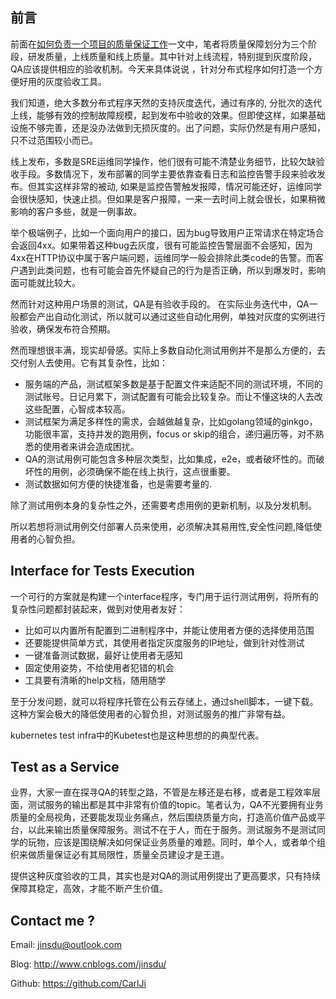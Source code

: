 
## 前言
前面在[如何负责一个项目的质量保证工作](https://www.cnblogs.com/jinsdu/p/7507887.html)一文中，笔者将质量保障划分为三个阶段，研发质量，上线质量和线上质量。其中针对上线流程，特别提到灰度阶段，QA应该提供相应的验收机制。今天来具体说说
，针对分布式程序如何打造一个方便好用的灰度验收工具。

我们知道，绝大多数分布式程序天然的支持灰度迭代，通过有序的, 分批次的迭代上线，能够有效的控制故障规模，起到发布中验收的效果。但即使这样，如果基础设施不够完善，还是没办法做到无损灰度的。出了问题，实际仍然是有用户感知，只不过范围较小而已。

线上发布，多数是SRE运维同学操作，他们很有可能不清楚业务细节，比较欠缺验收手段。多数情况下，发布部署的同学主要依靠查看日志和监控告警手段来验收发布。但其实这样非常的被动, 如果是监控告警触发报障，情况可能还好，运维同学会很快感知，快速止损。但如果是客户报障，一来一去时间上就会很长，如果稍微影响的客户多些，就是一例事故。

举个极端例子，比如一个面向用户的接口，因为bug导致用户正常请求在特定场合会返回4xx。如果带着这种bug去灰度，很有可能监控告警层面不会感知，因为4xx在HTTP协议中属于客户端问题，运维同学一般会排除此类code的告警。而客户遇到此类问题，也有可能会首先怀疑自己的行为是否正确，所以到爆发时，影响面可能就比较大。

然而针对这种用户场景的测试，QA是有验收手段的。
在实际业务迭代中，QA一般都会产出自动化测试，所以就可以通过这些自动化用例，单独对灰度的实例进行验收，确保发布符合预期。

然而理想很丰满，现实却骨感。实际上多数自动化测试用例并不是那么方便的，去交付别人去使用。它有其复杂性，比如：
* 服务端的产品，测试框架多数是基于配置文件来适配不同的测试环境，不同的测试账号。日记月累下，测试配置有可能会比较复杂。而让不懂这块的人去改这些配置，心智成本较高。
* 测试框架为满足多样性的需求，会越做越复杂，比如golang领域的ginkgo，功能很丰富，支持并发的跑用例，focus or skip的组合，递归遍历等，对不熟悉的使用者来讲会造成困扰。
* QA的测试用例可能包含多种层次类型，比如集成，e2e，或者破坏性的。而破坏性的用例，必须确保不能在线上执行，这点很重要。
* 测试数据如何方便的快捷准备，也是需要考量的.

除了测试用例本身的复杂性之外，还需要考虑用例的更新机制，以及分发机制。

所以若想将测试用例交付部署人员来使用，必须解决其易用性,安全性问题,降低使用者的心智负担。

## Interface for Tests Execution
一个可行的方案就是构建一个interface程序，专门用于运行测试用例，将所有的复杂性问题都封装起来，做到对使用者友好：
* 比如可以内置所有配置到二进制程序中，并能让使用者方便的选择使用范围
* 还要能提供简单方式，其使用者指定灰度服务的IP地址，做到针对性测试
* 一键准备测试数据，最好让使用者无感知
* 固定使用姿势，不给使用者犯错的机会
* 工具要有清晰的help文档，随用随学

至于分发问题，就可以将程序托管在公有云存储上，通过shell脚本，一键下载。这种方案会极大的降低使用者的心智负担，对测试服务的推广非常有益。

kubernetes test infra中的Kubetest也是这种思想的的典型代表。

## Test as a Service
业界，大家一直在探寻QA的转型之路，不管是左移还是右移，或者是工程效率层面，测试服务的输出都是其中非常有价值的topic。笔者认为，QA不光要拥有业务质量的全局视角，还要能发现业务痛点，然后围绕质量方向，打造高价值产品或平台，以此来输出质量保障服务。测试不在于人，而在于服务。测试服务不是测试同学的玩物，应该是围绕解决如何保证业务质量的难题。同时，单个人，或者单个组织来做质量保证必有其局限性，质量全员建设才是王道。

提供这种灰度验收的工具，其实也是对QA的测试用例提出了更高要求，只有持续保障其稳定，高效，才能不断产生价值。


## Contact me ?

Email: jinsdu@outlook.com

Blog: <http://www.cnblogs.com/jinsdu/>

Github: <https://github.com/CarlJi>
